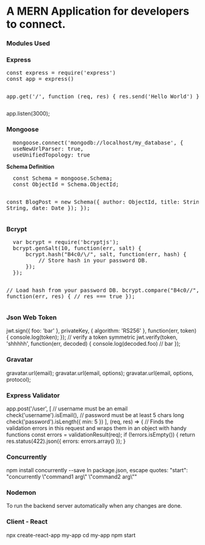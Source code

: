 # A MERN Application for developers to connect.
<h3>Modules Used</h3>

<h3> Express </h3>
<pre>
const express = require('express')
const app = express()

app.get('/', function (req, res) {
  res.send('Hello World')
});
</pre>

app.listen(3000);
<h3> Mongoose </h3>
<pre>
  mongoose.connect('mongodb://localhost/my_database', {
  useNewUrlParser: true,
  useUnifiedTopology: true
</pre>
<b>Schema Definition</b>
  <pre>
  const Schema = mongoose.Schema;
  const ObjectId = Schema.ObjectId;

  const BlogPost = new Schema({
      author: ObjectId,
      title: String,
      body: String,
      date: Date
    });
  });
</pre>
<h3> Bcrypt </h3>
<pre>
  var bcrypt = require('bcryptjs');
  bcrypt.genSalt(10, function(err, salt) {
      bcrypt.hash("B4c0/\/", salt, function(err, hash) {
          // Store hash in your password DB.
      });
  });
  
  // Load hash from your password DB.
  bcrypt.compare("B4c0/\/", hash, function(err, res) {
      // res === true
  });
  </pre>
 <h3> Json Web Token</h3>
 jwt.sign({ foo: 'bar' }, privateKey, { algorithm: 'RS256' }, function(err, token) {
    console.log(token);
  });
  // verify a token symmetric
jwt.verify(token, 'shhhhh', function(err, decoded) {
    console.log(decoded.foo) // bar
  });
  
  <h3> Gravatar </h3>
  gravatar.url(email);
  gravatar.url(email, options);
  gravatar.url(email, options, protocol);
  
  <h3> Express Validator </h3>
  app.post('/user', [
    // username must be an email
    check('username').isEmail(),
    // password must be at least 5 chars long
    check('password').isLength({ min: 5 })
  ], (req, res) => {
    // Finds the validation errors in this request and wraps them in an object with handy functions
    const errors = validationResult(req);
    if (!errors.isEmpty()) {
      return res.status(422).json({ errors: errors.array() });
    }  
    
  <h3>Concurrently</h3>
  npm install concurrently --save
  In package.json, escape quotes:
  "start": "concurrently \"command1 arg\" \"command2 arg\""
  
  <h3>Nodemon</h3>
  To run the backend server automatically when any changes are done.

  <h3> Client - React</h3>
  npx create-react-app my-app
  cd my-app
  npm start
    

